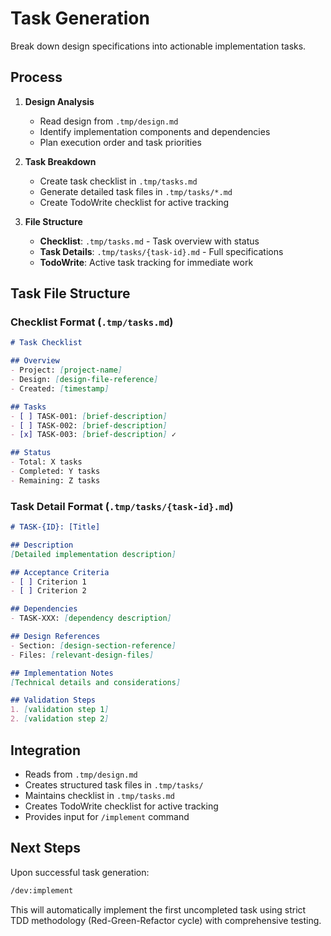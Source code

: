 # Task Generation

Break down design specifications into actionable implementation tasks.

## Process

1. **Design Analysis**
   - Read design from `.tmp/design.md`
   - Identify implementation components and dependencies
   - Plan execution order and task priorities

2. **Task Breakdown**
   - Create task checklist in `.tmp/tasks.md`
   - Generate detailed task files in `.tmp/tasks/*.md`
   - Create TodoWrite checklist for active tracking

3. **File Structure**
   - **Checklist**: `.tmp/tasks.md` - Task overview with status
   - **Task Details**: `.tmp/tasks/{task-id}.md` - Full specifications
   - **TodoWrite**: Active task tracking for immediate work

## Task File Structure

### Checklist Format (`.tmp/tasks.md`)
```markdown
# Task Checklist

## Overview
- Project: [project-name]
- Design: [design-file-reference]
- Created: [timestamp]

## Tasks
- [ ] TASK-001: [brief-description]
- [ ] TASK-002: [brief-description]
- [x] TASK-003: [brief-description] ✓

## Status
- Total: X tasks
- Completed: Y tasks
- Remaining: Z tasks
```

### Task Detail Format (`.tmp/tasks/{task-id}.md`)
```markdown
# TASK-{ID}: [Title]

## Description
[Detailed implementation description]

## Acceptance Criteria
- [ ] Criterion 1
- [ ] Criterion 2

## Dependencies
- TASK-XXX: [dependency description]

## Design References
- Section: [design-section-reference]
- Files: [relevant-design-files]

## Implementation Notes
[Technical details and considerations]

## Validation Steps
1. [validation step 1]
2. [validation step 2]
```

## Integration

- Reads from `.tmp/design.md`
- Creates structured task files in `.tmp/tasks/`
- Maintains checklist in `.tmp/tasks.md`
- Creates TodoWrite checklist for active tracking
- Provides input for `/implement` command

## Next Steps

Upon successful task generation:

```bash
/dev:implement
```

This will automatically implement the first uncompleted task using strict TDD methodology (Red-Green-Refactor cycle) with comprehensive testing.
